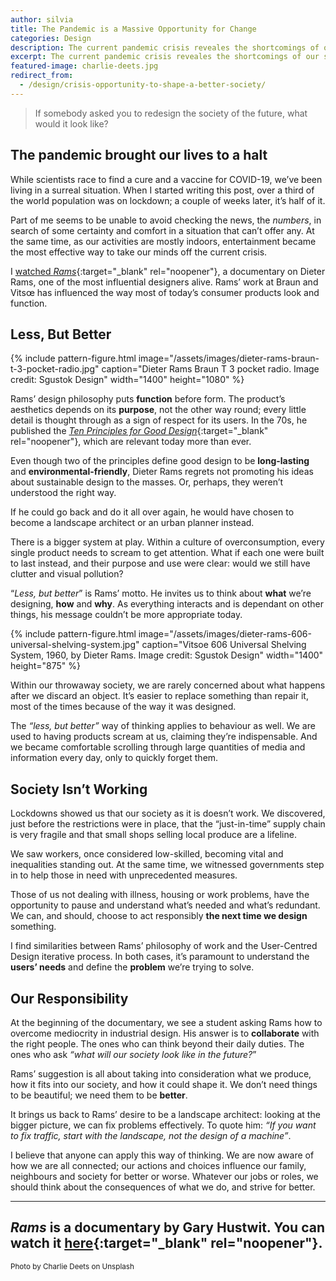 ```yaml
---
author: silvia
title: The Pandemic is a Massive Opportunity for Change
categories: Design
description: The current pandemic crisis reveales the shortcomings of our society. We have the opportunity to change and shape a better and sustainable society for everyone.
excerpt: The current pandemic crisis reveales the shortcomings of our society. We have the opportunity to change and shape a better and sustainable society for everyone.
featured-image: charlie-deets.jpg
redirect_from:
  - /design/crisis-opportunity-to-shape-a-better-society/
---
```

> If somebody asked you to redesign the society of the future, what would it look like?

## The pandemic brought our lives to a halt

While scientists race to find a cure and a vaccine for COVID-19, we’ve been living in a surreal situation. When I started writing this post, over a third of the world population was on lockdown; a couple of weeks later, it’s half of it.

Part of me seems to be unable to avoid checking the news, the _numbers_, in search of some certainty and comfort in a situation that can’t offer any. At the same time, as our activities are mostly indoors, entertainment became the most effective way to take our minds off the current crisis.

I [watched _Rams_](https://silviamaggidesign.com/tag/dieter-rams/){:target="_blank" rel="noopener"}, a documentary on Dieter Rams, one of the most influential designers alive. Rams’ work at Braun and Vitsœ has influenced the way most of today’s consumer products look and function.

## Less, But Better

{% include pattern-figure.html image="/assets/images/dieter-rams-braun-t-3-pocket-radio.jpg" caption="Dieter Rams Braun T 3 pocket radio. Image credit: Sgustok Design" width="1400" height="1080" %}

Rams’ design philosophy puts **function** before form. The product’s aesthetics depends on its **purpose**, not the other way round; every little detail is thought through as a sign of respect for its users. In the 70s, he published the [_Ten Principles for Good Design_](https://www.vitsoe.com/gb/about/good-design){:target="_blank" rel="noopener"}, which are relevant today more than ever.

Even though two of the principles define good design to be **long-lasting** and **environmental-friendly**, Dieter Rams regrets not promoting his ideas about sustainable design to the masses. Or, perhaps, they weren’t understood the right way.

If he could go back and do it all over again, he would have chosen to become a landscape architect or an urban planner instead.

There is a bigger system at play. Within a culture of overconsumption, every single product needs to scream to get attention. What if each one were built to last instead, and their purpose and use were clear: would we still have clutter and visual pollution?

“_Less, but better_” is Rams’ motto. He invites us to think about **what** we’re designing, **how** and **why**. As everything interacts and is dependant on other things, his message couldn’t be more appropriate today.

{% include pattern-figure.html image="/assets/images/dieter-rams-606-universal-shelving-system.jpg" caption="Vitsoe 606 Universal Shelving System, 1960, by Dieter Rams. Image credit: Sgustok Design" width="1400" height="875" %}

Within our throwaway society, we are rarely concerned about what happens after we discard an object. It’s easier to replace something than repair it, most of the times because of the way it was designed.

The _“less, but better”_ way of thinking applies to behaviour as well. We are used to having products scream at us, claiming they’re indispensable. And we became comfortable scrolling through large quantities of media and information every day, only to quickly forget them.

## Society Isn’t Working

Lockdowns showed us that our society as it is doesn’t work. We discovered, just before the restrictions were in place, that the “just-in-time” supply chain is very fragile and that small shops selling local produce are a lifeline.

We saw workers, once considered low-skilled, becoming vital and inequalities standing out. At the same time, we witnessed governments step in to help those in need with unprecedented measures.

Those of us not dealing with illness, housing or work problems, have the opportunity to pause and understand what’s needed and what’s redundant. We can, and should, choose to act responsibly **the next time we design** something.

I find similarities between Rams’ philosophy of work and the User-Centred Design iterative process. In both cases, it’s paramount to understand the **users’ needs** and define the **problem** we’re trying to solve.

## Our Responsibility

At the beginning of the documentary, we see a student asking Rams how to overcome mediocrity in industrial design. His answer is to **collaborate** with the right people. The ones who can think beyond their daily duties. The ones who ask _“what will our society look like in the future?_”

Rams’ suggestion is all about taking into consideration what we produce, how it fits into our society, and how it could shape it. We don’t need things to be beautiful; we need them to be **better**.

It brings us back to Rams’ desire to be a landscape architect: looking at the bigger picture, we can fix problems effectively. To quote him: _“If you want to fix traffic, start with the landscape, not the design of a machine”_.

I believe that anyone can apply this way of thinking. We are now aware of how we are all connected; our actions and choices influence our family, neighbours and society for better or worse. Whatever our jobs or roles, we should think about the consequences of what we do, and strive for better.

---
_Rams_ is a documentary by Gary Hustwit. You can watch it [here](https://hustwit.vhx.tv/){:target="_blank" rel="noopener"}.
---

<small>Photo by Charlie Deets on Unsplash</small>